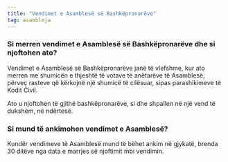 ```yaml
---
title: "Vendimet e Asamblesë së Bashkëpronarëve"
tag: asambleja
---
```


### Si merren vendimet e Asamblesë së Bashkëpronarëve dhe si njoftohen ato?

Vendimet e Asamblesë së Bashkëpronarëve janë të vlefshme, kur ato merren me shumicën e thjeshtë të votave të anëtarëve të Asamblesë, përveç rasteve që kërkojnë një shumicë të cilësuar, sipas parashikimeve të Kodit Civil.

Ato u njoftohen të gjithë bashkëpronarëve, si dhe shpallen në një vend të dukshëm, në ndërtesë.

### Si mund të ankimohen vendimet e Asamblesë?

Kundër vendimeve të Asamblesë mund të bëhet ankim në gjykatë, brenda 30 ditëve nga data e marrjes së njoftimit mbi vendimin.
